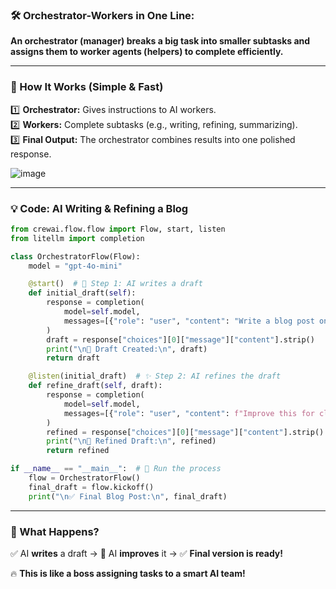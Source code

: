 ### **🛠️ Orchestrator-Workers in One Line:**  
**An orchestrator (manager) breaks a big task into smaller subtasks and assigns them to worker agents (helpers) to complete efficiently.**  

---

### **🚀 How It Works (Simple & Fast)**
1️⃣ **Orchestrator:** Gives instructions to AI workers.  
2️⃣ **Workers:** Complete subtasks (e.g., writing, refining, summarizing).  
3️⃣ **Final Output:** The orchestrator combines results into one polished response. 


![image](https://github.com/user-attachments/assets/892e548e-81e1-4648-9d0e-a490305a94a8)


---

### **💡 Code: AI Writing & Refining a Blog**  

```python
from crewai.flow.flow import Flow, start, listen
from litellm import completion

class OrchestratorFlow(Flow):
    model = "gpt-4o-mini"

    @start()  # 📝 Step 1: AI writes a draft
    def initial_draft(self):
        response = completion(
            model=self.model,
            messages=[{"role": "user", "content": "Write a blog post on AI automation."}]
        )
        draft = response["choices"][0]["message"]["content"].strip()
        print("\n📝 Draft Created:\n", draft)
        return draft  

    @listen(initial_draft)  # ✨ Step 2: AI refines the draft
    def refine_draft(self, draft):
        response = completion(
            model=self.model,
            messages=[{"role": "user", "content": f"Improve this for clarity: {draft}"}]
        )
        refined = response["choices"][0]["message"]["content"].strip()
        print("\n🎨 Refined Draft:\n", refined)
        return refined  

if __name__ == "__main__":  # 🚀 Run the process
    flow = OrchestratorFlow()
    final_draft = flow.kickoff()
    print("\n✅ Final Blog Post:\n", final_draft)
```

---

### **🎯 What Happens?**
✅ AI **writes** a draft → 🎨 AI **improves** it → ✅ **Final version is ready!**  

🔥 **This is like a boss assigning tasks to a smart AI team!**  

